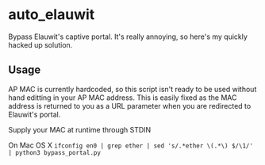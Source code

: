 # auto_elauwit

Bypass Elauwit's captive portal. It's really annoying, so here's my quickly hacked up solution.

## Usage
AP MAC is currently hardcoded, so this script isn't ready to be used without hand editting in your AP MAC address.
This is easily fixed as the MAC address is returned to you as a URL parameter when you are redirected to Elauwit's portal.

Supply your MAC at runtime through STDIN

On Mac OS X
`ifconfig en0 | grep ether | sed 's/.*ether \(.*\) $/\1/' | python3 bypass_portal.py`
